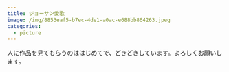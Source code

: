 ```yaml
---
title: ジョーサン愛歌
image: /img/8853eaf5-b7ec-4de1-a0ac-e688bb864263.jpeg
categories:
  - picture
---
```

人に作品を見てもらうのははじめてで、どきどきしています。よろしくお願いします。
